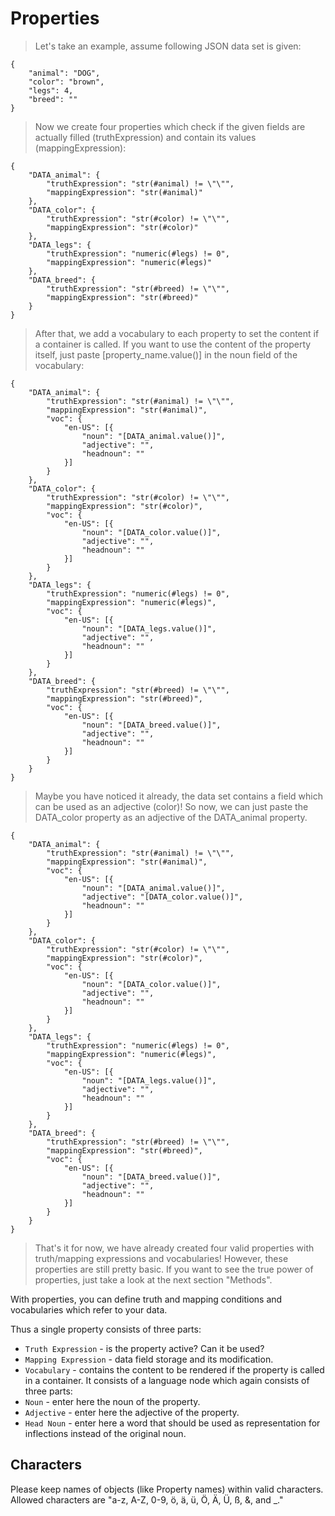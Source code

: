 # Properties<a name="properties"></a>
> Let's take an example, assume following JSON data set is given:

```
{
	"animal": "DOG",
	"color": "brown",
	"legs": 4,
	"breed": ""
}
```

> Now we create four properties which check if the given fields are actually filled (truthExpression) and contain its values (mappingExpression):

```
{
	"DATA_animal": {
		"truthExpression": "str(#animal) != \"\"",
		"mappingExpression": "str(#animal)"
	},
	"DATA_color": {
		"truthExpression": "str(#color) != \"\"",
		"mappingExpression": "str(#color)"
	},
	"DATA_legs": {
		"truthExpression": "numeric(#legs) != 0",
		"mappingExpression": "numeric(#legs)"
	},
	"DATA_breed": {
		"truthExpression": "str(#breed) != \"\"",
		"mappingExpression": "str(#breed)"
	}
}
```

> After that, we add a vocabulary to each property to set the content if a container is called.
> If you want to use the content of the property itself, just paste [property_name.value()] in the noun field of the vocabulary:

```
{
	"DATA_animal": {
		"truthExpression": "str(#animal) != \"\"",
		"mappingExpression": "str(#animal)",
		"voc": {
			"en-US": [{
				"noun": "[DATA_animal.value()]",
				"adjective": "",
				"headnoun": ""
			}]
		}
	},
	"DATA_color": {
		"truthExpression": "str(#color) != \"\"",
		"mappingExpression": "str(#color)",
		"voc": {
			"en-US": [{
				"noun": "[DATA_color.value()]",
				"adjective": "",
				"headnoun": ""
			}]
		}
	},
	"DATA_legs": {
		"truthExpression": "numeric(#legs) != 0",
		"mappingExpression": "numeric(#legs)",
		"voc": {
			"en-US": [{
				"noun": "[DATA_legs.value()]",
				"adjective": "",
				"headnoun": ""
			}]
		}
	},
	"DATA_breed": {
		"truthExpression": "str(#breed) != \"\"",
		"mappingExpression": "str(#breed)",
		"voc": {
			"en-US": [{
				"noun": "[DATA_breed.value()]",
				"adjective": "",
				"headnoun": ""
			}]
		}
	}
}
```

> Maybe you have noticed it already, the data set contains a field which can be used as an adjective (color)! So now, we can just paste the DATA_color property as an adjective of the DATA_animal property.

```
{
	"DATA_animal": {
		"truthExpression": "str(#animal) != \"\"",
		"mappingExpression": "str(#animal)",
		"voc": {
			"en-US": [{
				"noun": "[DATA_animal.value()]",
				"adjective": "[DATA_color.value()]",
				"headnoun": ""
			}]
		}
	},
	"DATA_color": {
		"truthExpression": "str(#color) != \"\"",
		"mappingExpression": "str(#color)",
		"voc": {
			"en-US": [{
				"noun": "[DATA_color.value()]",
				"adjective": "",
				"headnoun": ""
			}]
		}
	},
	"DATA_legs": {
		"truthExpression": "numeric(#legs) != 0",
		"mappingExpression": "numeric(#legs)",
		"voc": {
			"en-US": [{
				"noun": "[DATA_legs.value()]",
				"adjective": "",
				"headnoun": ""
			}]
		}
	},
	"DATA_breed": {
		"truthExpression": "str(#breed) != \"\"",
		"mappingExpression": "str(#breed)",
		"voc": {
			"en-US": [{
				"noun": "[DATA_breed.value()]",
				"adjective": "",
				"headnoun": ""
			}]
		}
	}
}
```

> That's it for now, we have already created four valid properties with truth/mapping expressions and vocabularies! However, these properties are still pretty basic. If you want to see the true power of properties, just take a look at the next section "Methods".

With properties, you can define truth and mapping conditions and vocabularies which refer to your data.

Thus a single property consists of three parts:

* `Truth Expression` - is the property active? Can it be used?
* `Mapping Expression` - data field storage and its modification.
* `Vocabulary` - contains the content to be rendered if the property is called in a container. It consists of a language node which again consists of three parts:
 * `Noun` - enter here the noun of the property.
 * `Adjective` - enter here the adjective of the property.
 * `Head Noun` - enter here a word that should be used as representation for inflections instead of the original noun.


 ## Characters
Please keep names of objects (like Property names) within valid characters. Allowed characters are "a-z, A-Z, 0-9, ö, ä, ü, Ö, Ä, Ü, ß, &, and _."
